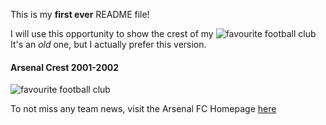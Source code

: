 This is my **first ever** README file!

I will use this opportunity to show the crest of my ![favourite football club](https://upload.wikimedia.org/wikipedia/commons/d/da/Arsenal_FC_logo_%282001-2002%29.svg)
It's an _old_ one, but I actually prefer this version.

#### Arsenal Crest 2001-2002
![favourite football club](https://upload.wikimedia.org/wikipedia/commons/d/da/Arsenal_FC_logo_%282001-2002%29.svg)

To not miss any team news, visit the Arsenal FC Homepage [here](https://www.arsenal.com/)
